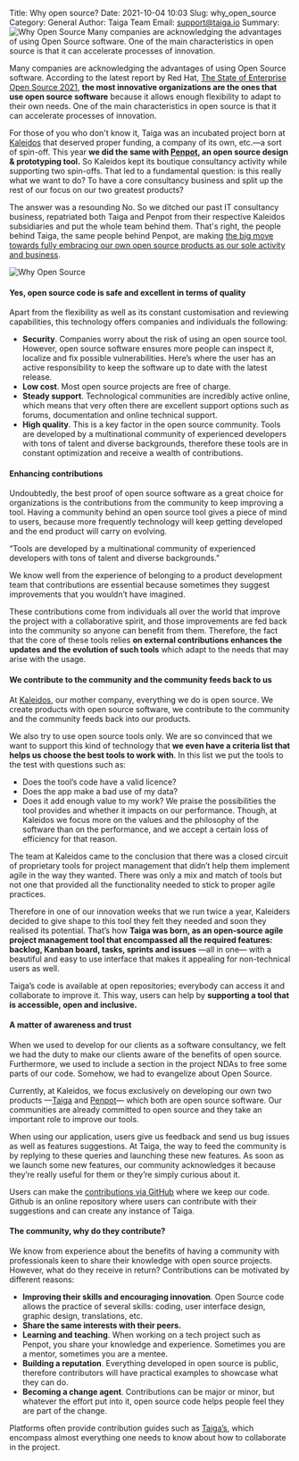 Title: Why open source?
Date: 2021-10-04 10:03
Slug: why_open_source
Category: General
Author: Taiga Team
Email: support@taiga.io
Summary: ![Why Open Source](/images/2021-10-04_why_open_source/2021-10-04_Kaleiders_Why_Open_Source.jpg) Many companies are acknowledging the advantages of using Open Source software. One of the main characteristics in open source is that it can accelerate processes of innovation. 


Many companies are acknowledging the advantages of using Open Source software. According to the latest report by Red Hat, [The State of Enterprise Open Source 2021](https://www.redhat.com/rhdc/managed-files/rh-enterprise-open-source-report-f27565-202101-en.pdf),   **the most innovative organizations are the ones that use open source software** because it allows enough flexibility to adapt to their own needs. One of the main characteristics in open source is that it can accelerate processes of innovation. 
 

For those of you who don't know it, Taiga was an incubated project born at [Kaleidos](https://kaleidos.net/) that deserved proper funding, a company of its own, etc.—a sort of spin-off. This year **we did the same with [Penpot](https://penpot.app/), an open source design & prototyping tool.** So Kaleidos kept its boutique consultancy activity while supporting two spin-offs. That led to a fundamental question: is this really what we want to do? To have a core consultancy business and split up the rest of our focus on our two greatest products?

The answer was a resounding No. So we ditched our past IT consultancy business, repatriated both Taiga and Penpot from their respective Kaleidos subsidiaries and put the whole team behind them. That's right, the people behind Taiga, the same people behind Penpot, are making [the big move towards fully embracing our own open source products as our sole activity and business](https://blog.kaleidos.net/Taiga-and-Penpot-lead-our-new-chapter-at-Kaleidos/). 

![Why Open Source](/images/2021-10-04_why_open_source/2021-10-04_Kaleiders_Why_Open_Source.jpg)


#### **Yes, open source code is safe and excellent in terms of quality**
Apart from the flexibility as well as its constant customisation and reviewing capabilities, this technology offers companies and individuals the following: 


- **Security**. Companies worry about the risk of using an open source tool. However, open source software ensures more people can inspect it, localize and fix possible vulnerabilities. Here’s where the user has an active responsibility to keep the software up to date with the latest release.
- **Low cost**. Most open source projects are free of charge.
- **Steady support**. Technological communities are incredibly active online, which means that very often there are excellent support options such as forums, documentation and online technical support.  
- **High quality**. This is a key factor in the open source community. Tools are developed by a multinational community of experienced developers with tons of talent and diverse backgrounds, therefore these tools are in constant optimization and receive a wealth of contributions. 
 

#### **Enhancing contributions**
Undoubtedly, the best proof of open source software as a great choice for organizations is the contributions from the community to keep improving a tool. Having a community behind an open source tool gives a piece of mind to users, because more frequently technology will keep getting developed and the end product will carry on evolving. 

“Tools are developed by a multinational community of experienced developers with tons of talent and diverse backgrounds.”

We know well from the experience of belonging to a product development team that contributions are essential because sometimes they suggest improvements that you wouldn’t have imagined. 

These contributions come from individuals all over the world that improve the project with a collaborative spirit, and those improvements are fed back into the community so anyone can benefit from them. Therefore, the fact that the core of these tools relies **on external contributions enhances the updates and the evolution of such tools** which adapt to the needs that may arise with the usage. 


#### **We contribute to the community and the community feeds back to us**
At [Kaleidos](https://kaleidos.net/), our mother company, everything we do is open source. We create products with open source software, we contribute to the community and the community feeds back into our products. 

We also try to use open source tools only. We are so convinced that we want to support this kind of technology that **we even have a criteria list that helps us choose the best tools to work with**. In this list we put the tools to the test with questions such as: 

- Does the tool’s code have a valid licence?  
- Does the app make a bad use of my data? 
- Does it add enough value to my work? We praise the possibilities the tool provides and whether it impacts on our performance. Though, at Kaleidos we focus more on the values and the philosophy of the software than on the performance, and we accept a certain loss of efficiency for that reason. 

The team at Kaleidos came to the conclusion that there was a closed circuit of proprietary tools for project management that didn’t help them implement agile in the way they wanted. There was only a mix and match of tools but not one that provided all the functionality needed to stick to proper agile practices. 

Therefore in one of our innovation weeks that we run twice a year, Kaleiders decided to give shape to this tool they felt they needed and soon they realised its potential. That’s how **Taiga was born, as an open-source agile project management tool that encompassed all the required features: backlog, Kanban board, tasks, sprints and issues** —all in one— with a beautiful and easy to use interface that makes it appealing for non-technical users as well.  

Taiga’s code is available at open repositories; everybody can access it and collaborate to improve it. This way, users can help by **supporting a tool that is accessible, open and inclusive.**


#### **A matter of awareness and trust**
When we used to develop for our clients as a software consultancy, we felt we had the duty to make our clients aware of the benefits of open source. Furthermore, we used to include a section in the project NDAs to free some parts of our code. Somehow, we had to evangelize about Open Source.

Currently, at Kaleidos, we focus exclusively on developing our own two products —[Taiga](https://www.taiga.io/) and [Penpot](https://penpot.app/)— which both are open source software. Our communities are already committed  to open source and they take an important role to improve our tools. 

When using our application, users give us feedback and send us bug issues as well as features suggestions. At Taiga, the way to feed the community is by replying to these queries and launching these new features. As soon as we launch some new features, our community acknowledges it because they’re really useful for them or they’re simply curious about it. 

Users can make the [contributions via GitHub](https://github.com/kaleidos-ventures) where we keep our code. Github is an online repository where users can contribute with their suggestions and can create any instance of Taiga. 


#### **The community, why do they contribute?**
We know from experience about the benefits of having a community with professionals keen to share their knowledge with open source projects. However, what do they receive in return? Contributions can be motivated by different reasons: 

- **Improving their skills and encouraging innovation**. Open Source code allows the practice of several skills: coding, user interface design, graphic design, translations, etc. 
- **Share the same interests with their peers.**
- **Learning and teaching**. When working on a tech project such as Penpot, you share your knowledge and experience. Sometimes you are a mentor, sometimes you are a mentee. 
- **Building a reputation**. Everything developed in open source is public, therefore contributors will have practical examples to showcase what they can do. 
- **Becoming a change agent**. Contributions can be major or minor, but whatever the effort put into it, open source code helps people feel they are part of the change. 
 
Platforms often provide contribution guides such as [Taiga’s](https://resources.taiga.io/extend/how-can-i-contribute/), which encompass almost everything one needs to know about how to collaborate in the project. 

 